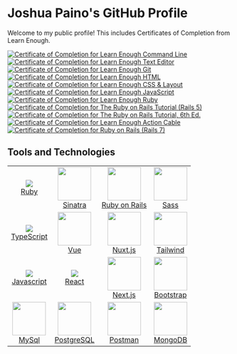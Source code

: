 ### <h1>Joshua Paino's GitHub Profile </h1>

Welcome to my public profile! This includes Certificates of Completion from Learn Enough.


<a href="https://www.learnenough.com/certificates/2d76444a"><img src="https://www.learnenough.com/certificates/2d76444a/command-line-tutorial.svg" alt="Certificate of Completion for Learn Enough Command Line"></a><a href="https://www.learnenough.com/certificates/2d76444a"><img src="https://www.learnenough.com/certificates/2d76444a/text-editor-tutorial.svg" alt="Certificate of Completion for Learn Enough Text Editor"></a><a href="https://www.learnenough.com/certificates/2d76444a"><img src="https://www.learnenough.com/certificates/2d76444a/git-tutorial.svg" alt="Certificate of Completion for Learn Enough Git"></a><a href="https://www.learnenough.com/certificates/2d76444a"><img src="https://www.learnenough.com/certificates/2d76444a/html-tutorial.svg" alt="Certificate of Completion for Learn Enough HTML"></a><a href="https://www.learnenough.com/certificates/2d76444a"><img src="https://www.learnenough.com/certificates/2d76444a/css-and-layout-tutorial.svg" alt="Certificate of Completion for Learn Enough CSS &amp; Layout"></a><a href="https://www.learnenough.com/certificates/2d76444a"><img src="https://www.learnenough.com/certificates/2d76444a/javascript-tutorial.svg" alt="Certificate of Completion for Learn Enough JavaScript"></a><a href="https://www.learnenough.com/certificates/2d76444a"><img src="https://www.learnenough.com/certificates/2d76444a/ruby-tutorial.svg" alt="Certificate of Completion for Learn Enough Ruby"></a><a href="https://www.learnenough.com/certificates/2d76444a"><img src="https://www.learnenough.com/certificates/2d76444a/ruby-on-rails-4th-edition-tutorial.svg" alt="Certificate of Completion for The Ruby on Rails Tutorial (Rails 5)"></a><a href="https://www.learnenough.com/certificates/2d76444a"><img src="https://www.learnenough.com/certificates/2d76444a/ruby-on-rails-6th-edition-tutorial.svg" alt="Certificate of Completion for The Ruby on Rails Tutorial, 6th Ed."></a><a href="https://www.learnenough.com/certificates/2d76444a"><img src="https://www.learnenough.com/certificates/2d76444a/action-cable-tutorial.svg" alt="Certificate of Completion for Learn Enough Action Cable"></a><a href="https://www.learnenough.com/certificates/2d76444a"><img src="https://www.learnenough.com/certificates/2d76444a/ruby-on-rails-7th-edition-tutorial.svg" alt="Certificate of Completion for Ruby on Rails (Rails 7)"></a>


## <h2> Tools and Technologies </h2>

<table cellspacing="5" cellpadding="5" width="100%" >
  <tbody>
    <tr>
      <td align="center" >
        <a href="https://ruby-doc.org/" rel="nofollow" >
          <img src="https://user-images.githubusercontent.com/113197678/193891219-44f8f2ea-f1ac-4e40-a14b-03fdc88c4185.png" style="max-width: 100%;"><br >Ruby
        </a>
      </td>
      <td align="center" >
      <a href="https://sinatrarb.com/" rel="nofollow" >
          <img src="https://user-images.githubusercontent.com/113197678/193901452-0e9881a3-04d7-49dd-bafe-47e9a6fd1a45.png" height="75px" style="max-width: 100%;" ><br>Sinatra
        </a>
      </td>      
        <td align="center">
        <a href="https://rubyonrails.org/" rel="nofollow">
          <img src="https://user-images.githubusercontent.com/113197678/194959576-0db59178-243d-47fc-9457-6baf247ba29f.png" height="75px" style="max-width: 100%;"><br>Ruby on Rails
        </a>
      </td>
         <td align="center">
        <a href="https://tailwindcss.com/" rel="nofollow" >
          <img src="https://user-images.githubusercontent.com/113197678/194959893-3d2ee075-17ee-4100-a2a2-d25ac19f0462.jpg" height="75px" style="max-width: 100%;" ><br>Sass
        </a>
      </td>
    </tr>
    <tr>
    <td align="center">
        <a href="https://typescriptlang.org" rel="nofollow">
          <img src="https://user-images.githubusercontent.com/113197678/193891720-11a536aa-8574-4828-bb02-7e7a2f70d141.png" style="max-width: 100%;" ><br>TypeScript
        </a>
      </td>
      <td align="center">
        <a href="https://vuejs.org/" rel="nofollow" >
          <img src="https://user-images.githubusercontent.com/113197678/193903266-0d57095c-0c13-470f-9b61-e4375cebb1f0.png" height="75px" style="max-width: 100%;" ><br >Vue
        </a>
      </td>
        <td align="center">
        <a href="https://nuxtjs.org/" rel="nofollow">
          <img src="https://user-images.githubusercontent.com/113197678/194960111-b6345790-3f8f-4e6a-a1a3-83ef51a92ddb.png" height="75px" style="max-width: 100%;" ><br>Nuxt.js
        </a>
      </td>
       <td align="center">
        <a href="https://www.postgresql.org/" rel="nofollow" >
          <img src="https://user-images.githubusercontent.com/113197678/194960223-195047c3-e5aa-4e44-a214-4f8a19e7c6c6.jpg" height="75px" style="max-width: 100%;"><br >Tailwind
        </a>
      </td>
    </tr>
    <tr>
       <td align="center">
        <a href="https://www.javascript.com/" rel="nofollow" clas>
          <img src="https://user-images.githubusercontent.com/113197678/193899259-1beef4a3-6ad6-43c0-94bf-7b435f739206.png" style="max-width: 100%;" ><br>Javascript
        </a>
      </td>
         <td align="center">
        <a href="https://reactjs.org" rel="nofollow" clas>
          <img src="https://user-images.githubusercontent.com/113197678/194960521-43161433-a07c-40dc-97dc-ab4e6a8162ab.png" style="max-width: 100%;" ><br>React
        </a>
      </td>
      <td align="center" >
        <a href="https://nextjs.org/" rel="nofollow" >
          <img src="https://user-images.githubusercontent.com/113197678/194960697-f43c985a-7a58-4d79-b865-afaab830346a.png" height="75px" style="max-width: 100%;" ><br>Next.js
        </a>
      </td>
         <td align="center">
        <a href="https://www.mysql.com/" target="_blank">
          <img src="" height="75px" style="max-width: 100%;"><br>Bootstrap
        </a>
      </td>
    </tr>
     <tr>
      <td align="center">
        <a href="https://tailwindcss.com/" rel="nofollow" >
          <img src="" height="75px" style="max-width: 100%;" ><br>MySql
        </a>
      </td>
     <td align="center">
        <a href="https://www.mysql.com/" target="_blank">
          <img src="" height="75px" style="max-width: 100%;"><br>PostgreSQL
        </a>
      </td>
      <td align="center">
        <a href="https://www.postgresql.org/" rel="nofollow" >
          <img src="" height="75px" style="max-width: 100%;"><br >Postman
        </a>
      </td>
          <td align="center">
        <a href="https://www.mongodb.com/" rel="nofollow" >
          <img src="" height="75px" style="max-width: 100%;" ><br>MongoDB
        </a>
      </td>
    </tr>
  </tbody>
</table>

